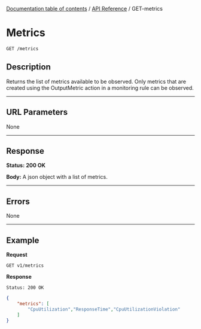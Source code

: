 [Documentation table of contents](../../TOC.md) / [API Reference](../../api.md) / GET-metrics

# Metrics

	GET /metrics

## Description
Returns the list of metrics available to be observed. Only metrics that are
created using the OutputMetric action in a monitoring rule can be observed.

***

## URL Parameters

None

***

## Response

**Status:** **200 OK**

**Body:** A json object with a list of metrics.

***

## Errors

None

***

## Example
**Request**

	GET v1/metrics

**Response**

	Status: 200 OK

``` json
{
	"metrics": [
		"CpuUtilization","ResponseTime","CpuUtilizationViolation"
	]
}
```